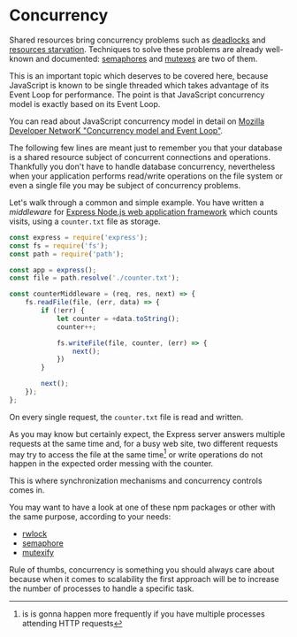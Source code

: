 Concurrency
===========

Shared resources bring concurrency problems such as [deadlocks][1] and
[resources starvation][2]. Techniques to solve these problems are already well-
known and documented: [semaphores][3] and [mutexes][4] are two of them.

This is an important topic which deserves to be covered here, because JavaScript
is known to be single threaded which takes advantage of its Event Loop for
performance. The point is that JavaScript concurrency model is exactly based on
its Event Loop.

You can read about JavaScript concurrency model in detail on [Mozilla Developer
NetworK "Concurrency model and Event Loop"][5].

The following few lines are meant just to remember you that your database is a
shared resource subject of concurrent connections and operations. Thankfully you
don't have to handle database concurrency, nevertheless when your application
performs read/write operations on the file system or even a single file you may
be subject of concurrency problems.

Let's walk through a common and simple example.
You have written a _middleware_ for [Express Node.js web application
framework][6] which counts visits, using a `counter.txt` file as storage.

```javascript
const express = require('express');
const fs = require('fs');
const path = require('path');

const app = express();
const file = path.resolve('./counter.txt');

const counterMiddleware = (req, res, next) => {
    fs.readFile(file, (err, data) => {
        if (!err) {
            let counter = +data.toString();
            counter++;

            fs.writeFile(file, counter, (err) => {
                next();
            })
        }

        next();
    });
};
```

On every single request, the `counter.txt` file is read and written.

As you may know but certainly expect, the Express server answers multiple
requests at the same time and, for a busy web site, two different requests may
try to access the file at the same time[^1] or write operations do not happen in
the expected order messing with the counter.

This is where synchronization mechanisms and concurrency controls comes in.

You may want to have a look at one of these npm packages or other with the same
purpose, according to your needs:

* [rwlock][7]
* [semaphore][8]
* [mutexify][9]

Rule of thumbs, concurrency is something you should always care about because
when it comes to scalability the first approach will be to increase the number
of processes to handle a specific task.

[^1]: is is gonna happen more frequently if you have multiple processes attending HTTP requests

[1]: https://en.wikipedia.org/wiki/Deadlock
[2]: https://en.wikipedia.org/wiki/Starvation_(computer_science)
[3]: https://en.wikipedia.org/wiki/Semaphore_(programming)
[4]: https://en.wikipedia.org/wiki/Lock_(computer_science)
[5]: https://developer.mozilla.org/en-US/docs/Web/JavaScript/EventLoop
[6]: https://expressjs.com/
[7]: https://www.npmjs.com/package/rwlock
[8]: https://www.npmjs.com/package/semaphore
[9]: https://www.npmjs.com/package/mutexify